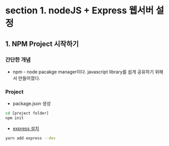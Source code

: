 # section 1. nodeJS + Express 웹서버 설정

## 1. NPM Project 시작하기

### 간단한 개념

- npm - node pacakge manager이다. javascript library를 쉽게 공유하기 위해서 만들어졌다.

### Project

- package.json 생성

```bash
cd [project folder]
npm init
```

- [express 설치](https://expressjs.com/ko/starter/installing.html)

```bash
yarn add express --dev
```
